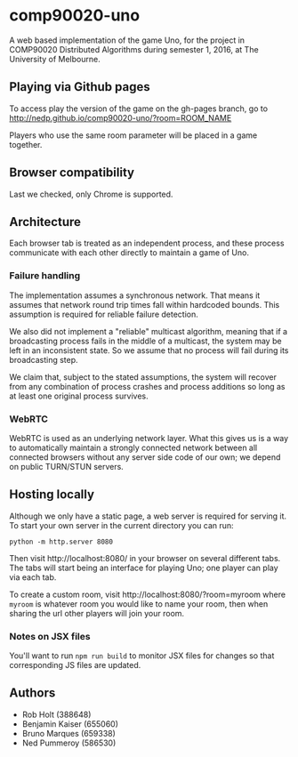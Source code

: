 # comp90020-uno

A web based implementation of the game Uno, for the project in
COMP90020 Distributed Algorithms during semester 1, 2016, at
The University of Melbourne.

## Playing via Github pages

To access play the version of the game on the gh-pages branch, 
go to http://nedp.github.io/comp90020-uno/?room=ROOM_NAME

Players who use the same room parameter will be placed in a game
together.

## Browser compatibility

Last we checked, only Chrome is supported.

## Architecture

Each browser tab is treated as an independent process, and these
process communicate with each other directly to maintain a game
of Uno.

### Failure handling

The implementation assumes a synchronous network. 
That means it assumes that network round trip times fall within 
hardcoded bounds.
This assumption is required for reliable failure detection.

We also did not implement a "reliable" multicast algorithm,
meaning that if a broadcasting process fails in the middle of a
multicast, the system may be left in an inconsistent state.
So we assume that no process will fail during its broadcasting 
step.

We claim that, subject to the stated assumptions, the system will
recover from any combination of process crashes and process 
additions so long as at least one original process survives.

###  WebRTC

WebRTC is used as an underlying network layer.
What this gives us is a way to automatically maintain a strongly
connected network between all connected browsers without any
server side code of our own; we depend on public TURN/STUN servers.

## Hosting locally

Although we only have a static page, a web server is required
for serving it.
To start your own server in the current directory you can run:

```
python -m http.server 8080
```

Then visit http://localhost:8080/ in your browser on several different
tabs.
The tabs will start being an interface for playing Uno; one player can
play via each tab.

To create a custom room, visit http://localhost:8080/?room=myroom where `myroom`
is whatever room you would like to name your room, then when sharing the url
other players will join your room.

### Notes on JSX files

You'll want to run `npm run build` to monitor JSX files for changes so that
corresponding JS files are updated.

## Authors

* Rob Holt (388648)
* Benjamin Kaiser (655060)
* Bruno Marques (659338)
* Ned Pummeroy (586530)
